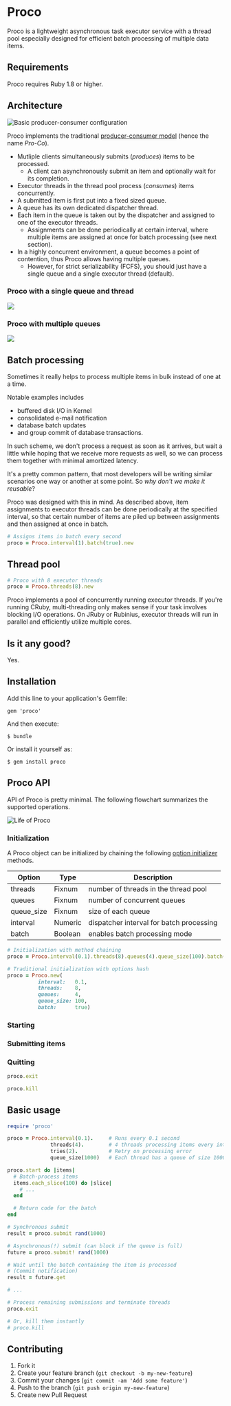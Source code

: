 Proco
=====

Proco is a lightweight asynchronous task executor service with a thread pool
especially designed for efficient batch processing of multiple data items.

Requirements
------------

Proco requires Ruby 1.8 or higher.

Architecture
------------

![Basic producer-consumer configuration](https://github.com/junegunn/proco/raw/master/viz/producer-consumer.png)

Proco implements the traditional [producer-consumer model](http://en.wikipedia.org/wiki/Producer-consumer_problem) (hence the name *Pro-Co*).

- Mutliple clients simultaneously submits (*produces*) items to be processed.
  - A client can asynchronously submit an item and optionally wait for its completion.
- Executor threads in the thread pool process (*consumes*) items concurrently.
- A submitted item is first put into a fixed sized queue.
- A queue has its own dedicated dispatcher thread.
- Each item in the queue is taken out by the dispatcher and assigned to one of the executor threads.
  - Assignments can be done periodically at certain interval, where multiple items are assigned at once for batch processing (see next section).
- In a highly concurrent environment, a queue becomes a point of contention, thus Proco allows having multiple queues.
  - However, for strict serializability (FCFS), you should just have a single queue and a single executor thread (default).

### Proco with a single queue and thread

![](https://github.com/junegunn/proco/raw/master/viz/proco-6-1-1.png)

### Proco with multiple queues

![](https://github.com/junegunn/proco/raw/master/viz/proco-6-4-5.png)

Batch processing
----------------

Sometimes it really helps to process multiple items in bulk instead of one at a time.

Notable examples includes
- buffered disk I/O in Kernel
- consolidated e-mail notification
- database batch updates
- and group commit of database transactions.

In such scheme, we don't process a request as soon as it arrives,
but wait a little while hoping that we receive more requests as well,
so we can process them together with minimal amortized latency.

It's a pretty common pattern, that most developers will be writing similar scenarios
one way or another at some point. So *why don't we make it reusable*?

Proco was designed with this in mind.
As described above, item assignments to executor threads can be done periodically at the specified interval,
so that certain number of items are piled up between assignments and then assigned at once in batch.

```ruby
# Assigns items in batch every second
proco = Proco.interval(1).batch(true).new
```

Thread pool
-----------

```ruby
# Proco with 8 executor threads
proco = Proco.threads(8).new
```

Proco implements a pool of concurrently running executor threads.
If you're running CRuby, multi-threading only makes sense if your task involves blocking I/O operations.
On JRuby or Rubinius, executor threads will run in parallel and efficiently utilize multiple cores.

Is it any good?
---------------

Yes.


Installation
------------

Add this line to your application's Gemfile:

    gem 'proco'

And then execute:

    $ bundle

Or install it yourself as:

    $ gem install proco

Proco API
---------

API of Proco is pretty minimal. The following flowchart summarizes the supported operations.

![Life of Proco](https://github.com/junegunn/proco/raw/master/viz/proco-lifecycle.png)

### Initialization

A Proco object can be initialized by chaining the following
[option initializer](https://github.com/junegunn/option_initializer) methods.

| Option     | Type    | Description                              |
|------------|---------|------------------------------------------|
| threads    | Fixnum  | number of threads in the thread pool     |
| queues     | Fixnum  | number of concurrent queues              |
| queue_size | Fixnum  | size of each queue                       |
| interval   | Numeric | dispatcher interval for batch processing |
| batch      | Boolean | enables batch processing mode            |

```ruby
# Initialization with method chaining
proco = Proco.interval(0.1).threads(8).queues(4).queue_size(100).batch(true).new

# Traditional initialization with options hash
proco = Proco.new(
          interval:   0.1,
          threads:    8,
          queues:     4,
          queue_size: 100,
          batch:      true)
```

### Starting

### Submitting items

### Quitting

```ruby
proco.exit

proco.kill
```

Basic usage
-----------

```ruby
require 'proco'

proco = Proco.interval(0.1).     # Runs every 0.1 second
              threads(4).        # 4 threads processing items every interval
              tries(2).          # Retry on processing error
              queue_size(1000)   # Each thread has a queue of size 1000

proco.start do |items|
  # Batch-process items
  items.each_slice(100) do |slice|
    # ...
  end

  # Return code for the batch
end

# Synchronous submit
result = proco.submit rand(1000)

# Asynchronous(!) submit (can block if the queue is full)
future = proco.submit! rand(1000)

# Wait until the batch containing the item is processed
# (Commit notification)
result = future.get

# ...

# Process remaining submissions and terminate threads
proco.exit

# Or, kill them instantly
# proco.kill
```


Contributing
------------

1. Fork it
2. Create your feature branch (`git checkout -b my-new-feature`)
3. Commit your changes (`git commit -am 'Add some feature'`)
4. Push to the branch (`git push origin my-new-feature`)
5. Create new Pull Request
